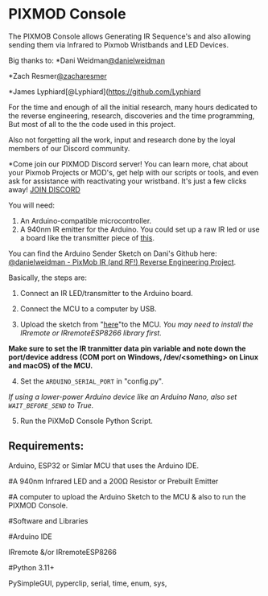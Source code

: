 # PIXMOD Console

The PIXMOB Console allows Generating IR Sequence's and also allowing sending them via Infrared to Pixmob Wristbands and LED Devices.

Big thanks to:
*Dani Weidman[@danielweidman](https://github.com/danielweidman)

*Zach Resmer[@zacharesmer](https://github.com/zacharesmer)

*James Lyphiard[@Lyphiard](https://github.com/Lyphiard

For the time and enough of all the initial research, many hours dedicated to the reverse engineering, research, discoveries and the time programming, But most of all to the the code used in this project.

Also not forgetting all the work, input and research done by the loyal members of our Discord community.

*Come join our PIXMOD Discord server! You can learn more, chat about your Pixmob Projects or MOD's, get help with our scripts or tools, and even ask for assistance with reactivating your wristband. It's just a few clicks away!
[JOIN DISCORD](https://discord.gg/UYqTjC7xp3)

You will need:

1. An Arduino-compatible microcontroller.
2. A 940nm IR emitter for the Arduino. You could set up a raw IR led or use a board like the transmitter piece of [this](https://www.amazon.com/Digital-Receiver-Transmitter-Arduino-Compatible/dp/B01E20VQD8/).

You can find the Arduino Sender Sketch on Dani's Github here: [@danielweidman - PixMob IR (and RF!) Reverse Engineering Project](https://github.com/danielweidman/pixmob-ir-reverse-engineering/tree/main/arduino_sender).

Basically, the steps are:
1. Connect an IR LED/transmitter to the Arduino board.

2. Connect the MCU to a computer by USB.

3. Upload the sketch from &quot;[here](https://github.com/danielweidman/pixmob-ir-reverse-engineering/tree/main/arduino_sender)&quot;to the MCU. 
*You may need to install the IRremote or IRremoteESP8266 library first.*

**Make sure to set the IR tranmitter data pin variable and note down the port/device address (COM port on Windows, /dev/\<something\> on Linux and macOS) of the MCU.**

4. Set the `ARDUINO_SERIAL_PORT` in "config.py". 

*If using a lower-power Arduino device like an Arduino Nano, also set `WAIT_BEFORE_SEND` to True.*

5. Run the PiXMoD Console Python Script.



## Requirements:
Arduino, ESP32 or Simlar MCU that uses the Arduino IDE.

#A 940nm Infrared LED and a 200Ω Resistor or Prebuilt Emitter

#A computer to upload the Arduino Sketch to the MCU & also to run the PIXMOD Console.

#Software and Libraries

#Arduino IDE

IRremote &/or IRremoteESP8266

#Python 3.11+

PySimpleGUI, 
pyperclip, 
serial, 
time, 
enum, 
sys, 
